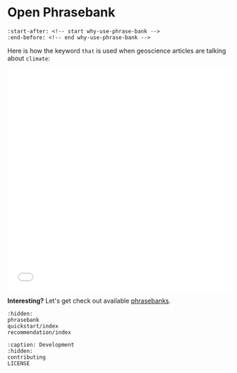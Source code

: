 # Open Phrasebank

```{include} ../README.md
:start-after: <!-- start why-use-phrase-bank -->
:end-before: <!-- end why-use-phrase-bank -->
```


Here is how the keyword `that` is used when geoscience articles are talking about `climate`:

<iframe src="wordtree_that_geo.html" frameborder="0" style="border:none; overflow:hidden; width:100%; height:501px;" allowTransparency="true"></iframe>
</iframe>

**Interesting?** Let's get check out available [phrasebanks](https://open-phrasebank.readthedocs.io/en/latest/phasebank.html).

```{toctree}
:hidden:
phrasebank
quickstart/index
recommendation/index
```

```{toctree}
:caption: Development
:hidden:
contributing
LICENSE
```
